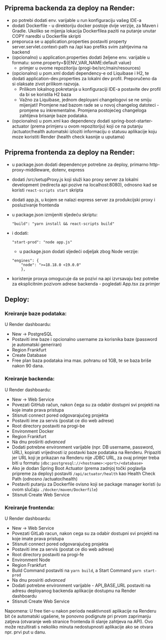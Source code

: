 ## Priprema backenda za deploy na Render:
- po potrebi dodati env. varijable u run konfiguraciju vašeg IDE-a
- dodati Dockerfile - u direktoriju docker postoje dvije verzije, za Maven i Gradle. Ukoliko se mijenja lokacija Dockerfilea paziti na putanje unutar COPY naredbi u Dockerfile skripti
- preporuca se u application.properties postaviti property server.servlet.context-path na /api kao prefiks svim zahtjevima na backend
- (opcionalno) u application.properties dodati željene env. varijable u formatu:
  some.property=${ENV_VAR_NAME:default value}
    - primjer u ovome repozitoriju (progi-be/src/main/resources)
- (opcionalno) u pom.xml dodati dependency-e od Liquibase i H2, te dodati application-dev.properties za lokalni dev profil. Preporučeno da si olaksate zivot prilikom razvoja.
  - Prilikom lokalnog pokretanja u konfiguraciji IDE-a postavite dev profil da bi se koristila H2 baza
  - Važno za Liquibase, jednom deployani changelogovi se ne smiju mijenjati! Promjene nad bazom rade se u novoj changelog datoteci - promjene su inkrementalne. Promjena postojećeg changeloga zahtijeva brisanje baze podataka.
- (opcionalno) u pom.xml kao dependency dodati spring-boot-starter-actuator (prema primjeru u ovom repozitoriju) koji ce na putanju /actuator/health automatski izloziti informaciju o statusu aplikacije koju moze koristiti Render (health check kasnije u uputama)


## Priprema frontenda za deploy na Render:
- u package.json dodati dependencye potrebne za deploy, primarno http-proxy-middleware, dotenv, express
- dodati /src/setupProxy.js koji služi kao proxy server za lokalni development (redirecta api pozive na localhost:8080), odnosno kad se koristi `react-scripts start` skripta
- dodati app.js, u kojem se nalazi express server za produkcijski proxy i posluzivanje frontenda
- u package.json izmijeniti sljedeću skriptu:

  `"build": "yarn install && react-scripts build"`
- i dodati:

  `"start-prod": "node app.js"`

  - u package.json dodati sljedeći odjeljak zbog Node verzije:
  ```
  "engines": {
      "node": ">=18.18.0 <19.0.0"
      },
  ```
- koristenje proxya omogucuje da se pozivi na api izvrsavaju bez potrebe za eksplicitnim pozivom adrese backenda - pogledati App.tsx za primjer


## Deploy:
### Kreiranje baze podataka:
U Render dashboardu:
- New -> PostgreSQL
- Postaviti ime baze i opcionalno username za korisnika baze (password je automatski generiran)
- Region Frankfurt
- Create Database
- Free plan baza podataka ima max. pohranu od 1GB, te se baza briše nakon 90 dana.

### Kreiranje backenda:
U Render dashboardu:
- New -> Web Service
- Povezati GitHub račun, nakon čega su za odabir dostupni svi projekti na koje imate prava pristupa
- Stisnuti connect pored odgovarajućeg projekta
- Postaviti ime za servis (postat ce dio web adrese)
- Root directory postaviti na progi-be
- Environment Docker
- Region Frankfurt
- Na dnu proširiti _advanced_
- Dodati potrebne environment varijable (npr. DB username, password, URL), kopirati vrijednosti iz postavki baze podataka na Renderu. Pripaziti jer URL koji je prikazan na Renderu nije JDBC URL, za ovaj primjer treba biti u formatu `jdbc:postgresql://<hostname>:<port>/<database>`
- Ako je dodan Spring Boot Actuator (prema zadnjoj točki poglavlja pripreme za deploy) postaviti `/api/actuator/health` kao Health Check Path (odnosno <context-path>/actuator/health)
- Postaviti putanju za Dockerfile ovisno koji se package manager koristi (u ovom slučaju `./docker/maven/Dockerfile`)
- Stisnuti Create Web Service


### Kreiranje frontenda:
U Render dashboardu:
- New -> Web Service
- Povezati GitLab racun, nakon cega su za odabir dostupni svi projekti na koje imate prava pristupa
- Stisnuti connect pored odgovarajućeg projekta
- Postaviti ime za servis (postat ce dio web adrese)
- Root directory postaviti na progi-fe
- Environment Node
- Region Frankfurt
- Build Command postaviti na `yarn build`, a Start Command `yarn start-prod`
- Na dnu prosiriti _advanced_
- Dodati potrebne environment varijable - API_BASE_URL postaviti na adresu deployanog backenda aplikacije dostupnu na Render dashboardu
- Stisnuti Create Web Service


Napomena: U free tier-u nakon perioda neaktivnosti aplikacije na Renderu bit će automatski ugašene, te ponovno podignute pri prvom zaprimanju zatjeva (otvaranje web stranice frontenda ili slanje zahtjeva na API).
Ovo može rezultirati s nekoliko minuta nedostupnosti aplikacije ako se otvara npr. prvi put u danu.